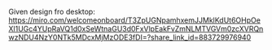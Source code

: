 Given design fro desktop:
https://miro.com/welcomeonboard/T3ZpUGNpamhxemJJMklKdUt6OHpOeXl1UGc4YUpRaVQ1d0xSeWtnaGU3d0FxVlpEakFvZmNLMTVGVm0zcXVRQnwzNDU4NzY0NTk5MDcxMjMzODE3fDI=?share_link_id=883729976940
